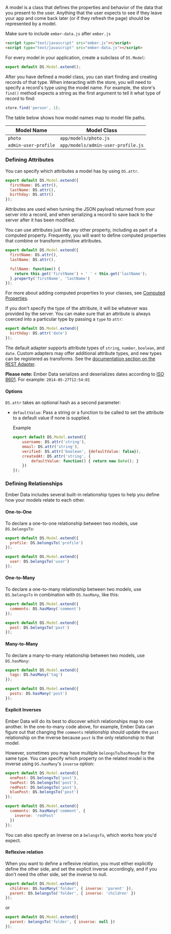 A model is a class that defines the properties and behavior of the
data that you present to the user. Anything that the user expects to see
if they leave your app and come back later (or if they refresh the page)
should be represented by a model.

Make sure to include `ember-data.js` after `ember.js`

```html
<script type="text/javascript" src="ember.js"></script>
<script type="text/javascript" src="ember-data.js"></script>
```

For every model in your application, create a subclass of `DS.Model`:

```app/models/person.js
export default DS.Model.extend();
```

After you have defined a model class, you can start finding and creating
records of that type. When interacting with the store, you will need to
specify a record's type using the model name. For example, the store's
`find()` method expects a string as the first argument to tell it what
type of record to find:

```js
store.find('person', 1);
```

The table below shows how model names map to model file paths.

<table>
  <thead>
  <tr>
    <th>Model Name</th>
    <th>Model Class</th>
  </tr>
  </thead>
  <tr>
    <td><code>photo</code></td>
    <td><code>app/models/photo.js</code></td>
  </tr>
  <tr>
    <td><code>admin-user-profile</code></td>
    <td><code>app/models/admin-user-profile.js</code></td>
  </tr>
</table>

### Defining Attributes

You can specify which attributes a model has by using `DS.attr`.

```app/models/person.js
export default DS.Model.extend({
  firstName: DS.attr(),
  lastName: DS.attr(),
  birthday: DS.attr()
});
```

Attributes are used when turning the JSON payload returned from your
server into a record, and when serializing a record to save back to the
server after it has been modified.

You can use attributes just like any other property, including as part of a
computed property. Frequently, you will want to define computed
properties that combine or transform primitive attributes.

```app/models/person.js
export default DS.Model.extend({
  firstName: DS.attr(),
  lastName: DS.attr(),

  fullName: function() {
    return this.get('firstName') + ' ' + this.get('lastName');
  }.property('firstName', 'lastName')
});
```

For more about adding computed properties to your classes, see [Computed
Properties](../../object-model/computed-properties).

If you don't specify the type of the attribute, it will be whatever was
provided by the server. You can make sure that an attribute is always
coerced into a particular type by passing a `type` to `attr`:

```app/models/person.js
export default DS.Model.extend({
  birthday: DS.attr('date')
});
```

The default adapter supports attribute types of `string`,
`number`, `boolean`, and `date`. Custom adapters may offer additional
attribute types, and new types can be registered as transforms. See the
[documentation section on the REST Adapter](../../models/the-rest-adapter).

**Please note:** Ember Data serializes and deserializes dates according to
                 [ISO 8601][]. For example: `2014-05-27T12:54:01`

[ISO 8601]: http://en.wikipedia.org/wiki/ISO_8601

#### Options

`DS.attr` takes an optional hash as a second parameter:

- `defaultValue`: Pass a string or a function to be called to set the
                  attribute to a default value if none is supplied.

  Example

  ```app/models/user.js
  export default DS.Model.extend({
      username: DS.attr('string'),
      email: DS.attr('string'),
      verified: DS.attr('boolean', {defaultValue: false}),
      createdAt: DS.attr('string', {
          defaultValue: function() { return new Date(); }
      })
  });
  ```


### Defining Relationships

Ember Data includes several built-in relationship types to help you
define how your models relate to each other.

#### One-to-One

To declare a one-to-one relationship between two models, use
`DS.belongsTo`:

```app/models/user.js
export default DS.Model.extend({
  profile: DS.belongsTo('profile')
});
```

```app/models/profile.js
export default DS.Model.extend({
  user: DS.belongsTo('user')
});
```

#### One-to-Many

To declare a one-to-many relationship between two models, use
`DS.belongsTo` in combination with `DS.hasMany`, like this:

```app/models/post.js
export default DS.Model.extend({
  comments: DS.hasMany('comment')
});
```

```app/models/comment.js
export default DS.Model.extend({
  post: DS.belongsTo('post')
});
```

#### Many-to-Many

To declare a many-to-many relationship between two models, use
`DS.hasMany`:

```app/models/post.js
export default DS.Model.extend({
  tags: DS.hasMany('tag')
});
```

```app/models/tag.js
export default DS.Model.extend({
  posts: DS.hasMany('post')
});
```

#### Explicit Inverses

Ember Data will do its best to discover which relationships map to one
another. In the one-to-many code above, for example, Ember Data can figure out that
changing the `comments` relationship should update the `post`
relationship on the inverse because `post` is the only relationship to
that model.

However, sometimes you may have multiple `belongsTo`/`hasMany`s for the
same type. You can specify which property on the related model is the
inverse using `DS.hasMany`'s `inverse` option:

```app/models/comment.js
export default DS.Model.extend({
  onePost: DS.belongsTo('post'),
  twoPost: DS.belongsTo('post'),
  redPost: DS.belongsTo('post'),
  bluePost: DS.belongsTo('post')
});
```

```app/models/post.js
export default DS.Model.extend({
  comments: DS.hasMany('comment', {
    inverse: 'redPost'
  })
});
```

You can also specify an inverse on a `belongsTo`, which works how you'd expect.

#### Reflexive relation

When you want to define a reflexive relation, you must either explicitly define
the other side, and set the explicit inverse accordingly, and if you don't need the
other side, set the inverse to null.

```app/models/folder.js
export default DS.Model.extend({
  children: DS.hasMany('folder', { inverse: 'parent' }),
  parent: DS.belongsTo('folder', { inverse: 'children' })
});
```

or

```app/models/folder.js
export default DS.Model.extend({
  parent: belongsTo('folder', { inverse: null })
});
```
